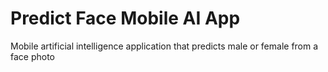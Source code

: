 # Predict Face Mobile AI App
Mobile artificial intelligence application that predicts male or female from a face photo


